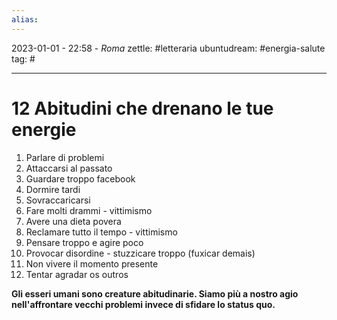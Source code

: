 ```yaml
---
alias: 
---
```

2023-01-01 - 22:58 - *Roma*
zettle: #letteraria
ubuntudream: #energia-salute
tag: #

---
# 12 Abitudini che drenano le tue energie

1.  Parlare di problemi    
2.  Attaccarsi al passato
3.  Guardare troppo facebook
4.  Dormire tardi
5.  Sovraccaricarsi
6.  Fare molti drammi - vittimismo
7.  Avere una dieta povera
8.  Reclamare tutto il tempo - vittimismo
9.  Pensare troppo e agire poco
10.  Provocar disordine - stuzzicare troppo (fuxicar demais)
11.  Non vivere il momento presente
12.  Tentar agradar os outros

**Gli esseri umani sono creature abitudinarie. Siamo più a nostro agio nell'affrontare vecchi problemi invece di sfidare lo status quo.**
